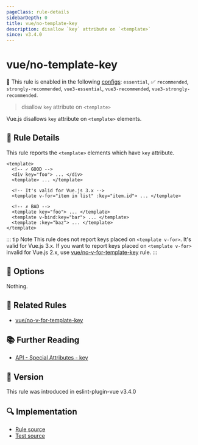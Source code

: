 ```yaml
---
pageClass: rule-details
sidebarDepth: 0
title: vue/no-template-key
description: disallow `key` attribute on `<template>`
since: v3.4.0
---
```

# vue/no-template-key

💼 This rule is enabled in the following [configs](https://eslint.vuejs.org/user-guide/#bundle-configurations): `essential`, ✅ `recommended`, `strongly-recommended`, `vue3-essential`, `vue3-recommended`, `vue3-strongly-recommended`.

<!-- end auto-generated rule header -->

> disallow `key` attribute on `<template>`

Vue.js disallows `key` attribute on `<template>` elements.

## :book: Rule Details

This rule reports the `<template>` elements which have `key` attribute.

<eslint-code-block :rules="{'vue/no-template-key': ['error']}">

```vue
<template>
  <!-- ✓ GOOD -->
  <div key="foo"> ... </div>
  <template> ... </template>

  <!-- It's valid for Vue.js 3.x -->
  <template v-for="item in list" :key="item.id"> ... </template>

  <!-- ✗ BAD -->
  <template key="foo"> ... </template>
  <template v-bind:key="bar"> ... </template>
  <template :key="baz"> ... </template>
</template>
```

</eslint-code-block>

::: tip Note
This rule does not report keys placed on `<template v-for>`. It's valid for Vue.js 3.x. If you want to report keys placed on `<template v-for>` invalid for Vue.js 2.x, use [vue/no-v-for-template-key] rule.
:::

## :wrench: Options

Nothing.

## :couple: Related Rules

- [vue/no-v-for-template-key]

[vue/no-v-for-template-key]: ./no-v-for-template-key.md

## :books: Further Reading

- [API - Special Attributes - key](https://vuejs.org/api/built-in-special-attributes.html#key)

## :rocket: Version

This rule was introduced in eslint-plugin-vue v3.4.0

## :mag: Implementation

- [Rule source](https://github.com/vuejs/eslint-plugin-vue/blob/master/lib/rules/no-template-key.js)
- [Test source](https://github.com/vuejs/eslint-plugin-vue/blob/master/tests/lib/rules/no-template-key.js)

